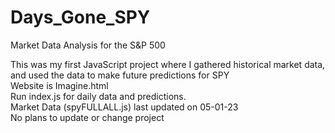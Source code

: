 # Days_Gone_SPY
Market Data Analysis for the S&amp;P 500 

This was my first JavaScript project where I gathered historical market data, and used the data to make future predictions for SPY
<br>
Website is Imagine.html
<br>
Run index.js for daily data and predictions.
<br>
Market Data (spyFULLALL.js) last updated on 05-01-23
<br>
No plans to update or change project
